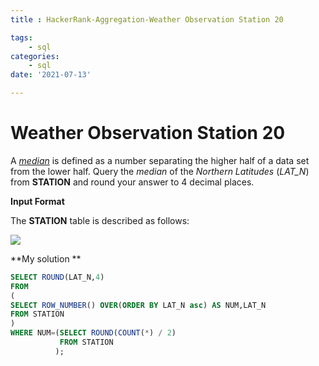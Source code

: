 ```yaml
---
title : HackerRank-Aggregation-Weather Observation Station 20

tags:
    - sql
categories:
    - sql 
date: '2021-07-13'

---
```


# Weather Observation Station 20




A  _[median](https://en.wikipedia.org/wiki/Median)_  is defined as a number separating the higher half of a data set from the lower half. Query the  _median_  of the  _Northern Latitudes_  (_LAT_N_) from  **STATION**  and round your answer to 4 decimal places.

**Input Format**

The  **STATION**  table is described as follows:

![](https://s3.amazonaws.com/hr-challenge-images/9336/1449345840-5f0a551030-Station.jpg)

**My solution **
```sql
SELECT ROUND(LAT_N,4)
FROM
(
SELECT ROW_NUMBER() OVER(ORDER BY LAT_N asc) AS NUM,LAT_N
FROM STATION
)
WHERE NUM=(SELECT ROUND(COUNT(*) / 2)
           FROM STATION
          );
```




